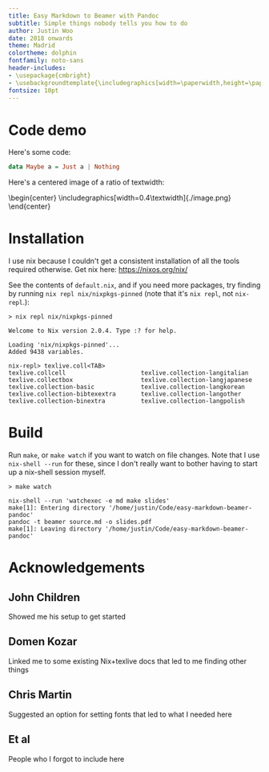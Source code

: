 ```yaml
---
title: Easy Markdown to Beamer with Pandoc
subtitle: Simple things nobody tells you how to do
author: Justin Woo
date: 2018 onwards
theme: Madrid
colortheme: dolphin
fontfamily: noto-sans
header-includes:
- \usepackage{cmbright}
- \usebackgroundtemplate{\includegraphics[width=\paperwidth,height=\paperheight]{wallpaper2.png}}
fontsize: 10pt
---
```


# Code demo

Here's some code:

```hs
data Maybe a = Just a | Nothing
```

Here's a centered image of a ratio of textwidth:

\begin{center}
  \includegraphics[width=0.4\textwidth]{./image.png}
\end{center}

# Installation

I use nix because I couldn't get a consistent installation of all the tools required otherwise. Get nix here: <https://nixos.org/nix/>

See the contents of `default.nix`, and if you need more packages, try finding by running `nix repl nix/nixpkgs-pinned` (note that it's `nix repl`, not `nix-repl`.):

```
> nix repl nix/nixpkgs-pinned

Welcome to Nix version 2.0.4. Type :? for help.

Loading 'nix/nixpkgs-pinned'...
Added 9438 variables.

nix-repl> texlive.coll<TAB>
texlive.collcell                     texlive.collection-langitalian
texlive.collectbox                   texlive.collection-langjapanese
texlive.collection-basic             texlive.collection-langkorean
texlive.collection-bibtexextra       texlive.collection-langother
texlive.collection-binextra          texlive.collection-langpolish
```

# Build

Run `make`, or `make watch` if you want to watch on file changes. Note that I use `nix-shell --run` for these, since I don't really want to bother having to start up a nix-shell session myself.

```
> make watch

nix-shell --run 'watchexec -e md make slides'
make[1]: Entering directory '/home/justin/Code/easy-markdown-beamer-pandoc'
pandoc -t beamer source.md -o slides.pdf
make[1]: Leaving directory '/home/justin/Code/easy-markdown-beamer-pandoc'
```

# Acknowledgements

## John Children

Showed me his setup to get started

## Domen Kozar

Linked me to some existing Nix+texlive docs that led to me finding other things

## Chris Martin

Suggested an option for setting fonts that led to what I needed here

## Et al

People who I forgot to include here
